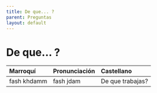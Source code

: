 ```yaml
---
title: De que... ?
parent: Preguntas
layout: default
---
```


# De que... ?

| Marroquí    | Pronunciación | Castellano       |
|:------------|:--------------|:-----------------|
| fash khdamm | fash jdam     | De que trabajas? |
